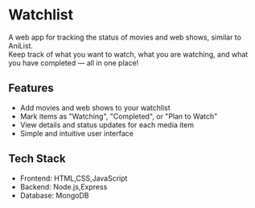 # Watchlist

A web app for tracking the status of movies and web shows, similar to AniList.  
Keep track of what you want to watch, what you are watching, and what you have completed — all in one place!

## Features

- Add movies and web shows to your watchlist
- Mark items as "Watching", "Completed", or "Plan to Watch"
- View details and status updates for each media item
- Simple and intuitive user interface

## Tech Stack

- Frontend: HTML,CSS,JavaScript
- Backend: Node.js,Express
- Database: MongoDB
